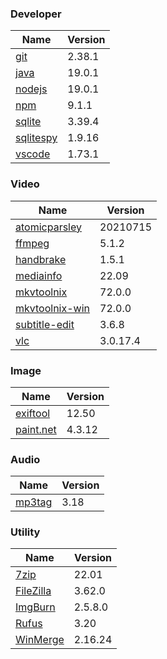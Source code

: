 
### Developer
Name                                                                       | Version
----                                                                       | -------
[git](https://github.com/git-for-windows/git/releases)                     | 2.38.1
[java](https://www.oracle.com/java/technologies/downloads/)                | 19.0.1
[nodejs](https://nodejs.org/en/download/current/)                          | 19.0.1
[npm](https://github.com/npm/cli)                                          | 9.1.1
[sqlite](http://www.sqlite.org/download.html)                              | 3.39.4
[sqlitespy](http://www.yunqa.de/delphi/doku.php/products/sqlitespy/index)  | 1.9.16
[vscode](https://code.visualstudio.com/updates)                            | 1.73.1

### Video
Name                                                                       | Version
----                                                                       | -------
[atomicparsley](https://github.com/wez/atomicparsley)                      | 20210715
[ffmpeg](http://www.ffmpeg.org/download.html)                              | 5.1.2
[handbrake](http://handbrake.fr/downloads.php)                             | 1.5.1
[mediainfo](http://mediaarea.net/us/MediaInfo/Download/Windows)            | 22.09
[mkvtoolnix](https://mkvtoolnix.download/downloads.html)                   | 72.0.0
[mkvtoolnix-win](http://www.fosshub.com/MKVToolNix.html)                   | 72.0.0
[subtitle-edit](https://github.com/SubtitleEdit/subtitleedit/releases)     | 3.6.8
[vlc](https://www.videolan.org/vlc/download-windows.html)                  | 3.0.17.4

### Image
Name                                                                       | Version
----                                                                       | -------
[exiftool](http://www.sno.phy.queensu.ca/~phil/exiftool/)                  | 12.50
[paint.net](http://www.getpaint.net/download.html)                         | 4.3.12

### Audio
Name                                                                       | Version
----                                                                       | -------
[mp3tag](http://www.mp3tag.de/en/download.html)                            | 3.18

### Utility
Name                                                                       | Version
----                                                                       | -------
[7zip](http://www.7-zip.org/download.html)                                 | 22.01
[FileZilla](https://filezilla-project.org/download.php?show_all=1)         | 3.62.0
[ImgBurn](http://www.imgburn.com/index.php?act=download)                   | 2.5.8.0
[Rufus](https://github.com/pbatard/rufus/releases)                         | 3.20
[WinMerge](http://winmerge.org/downloads/)                                 | 2.16.24
